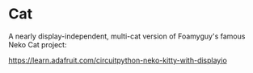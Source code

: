 # Cat
 A nearly display-independent, multi-cat version of Foamyguy's famous Neko Cat project:
 
 https://learn.adafruit.com/circuitpython-neko-kitty-with-displayio
